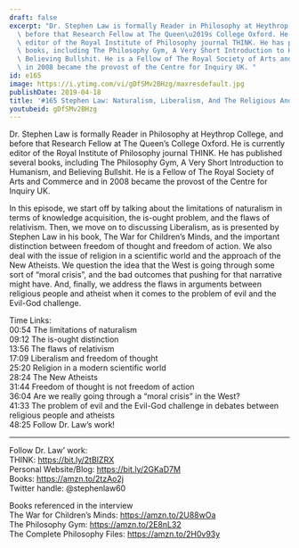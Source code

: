 ```yaml
---
draft: false
excerpt: "Dr. Stephen Law is formally Reader in Philosophy at Heythrop College, and\
  \ before that Research Fellow at The Queen\u2019s College Oxford. He is currently\
  \ editor of the Royal Institute of Philosophy journal THINK. He has published several\
  \ books, including The Philosophy Gym, A Very Short Introduction to Humanism, and\
  \ Believing Bullshit. He is a Fellow of The Royal Society of Arts and Commerce and\
  \ in 2008 became the provost of the Centre for Inquiry UK. "
id: e165
image: https://i.ytimg.com/vi/gDfSMv2BHzg/maxresdefault.jpg
publishDate: 2019-04-18
title: '#165 Stephen Law: Naturalism, Liberalism, And The Religious And The Atheists'
youtubeid: gDfSMv2BHzg
---
```

Dr. Stephen Law is formally Reader in Philosophy at Heythrop College, and before that Research Fellow at The Queen’s College Oxford. He is currently editor of the Royal Institute of Philosophy journal THINK. He has published several books, including The Philosophy Gym, A Very Short Introduction to Humanism, and Believing Bullshit. He is a Fellow of The Royal Society of Arts and Commerce and in 2008 became the provost of the Centre for Inquiry UK. 

In this episode, we start off by talking about the limitations of naturalism in terms of knowledge acquisition, the is-ought problem, and the flaws of relativism. Then, we move on to discussing Liberalism, as is presented by Stephen Law in his book, The War for Children’s Minds, and the important distinction between freedom of thought and freedom of action. We also deal with the issue of religion in a scientific world and the approach of the New Atheists. We question the idea that the West is going through some sort of “moral crisis”, and the bad outcomes that pushing for that narrative might have. And, finally, we address the flaws in arguments between religious people and atheist when it comes to the problem of evil and the Evil-God challenge.

Time Links:  
00:54  The limitations of naturalism  
09:12  The is-ought distinction        
13:56  The flaws of relativism                   
17:09  Liberalism and freedom of thought               
25:20  Religion in a modern scientific world                    
28:24  The New Atheists            
31:44  Freedom of thought is not freedom of action       
36:04  Are we really going through a “moral crisis” in the West?      
41:33  The problem of evil and the Evil-God challenge in debates between religious people and atheists  
48:25  Follow Dr. Law’s work!

---

Follow Dr. Law’ work:  
THINK: https://bit.ly/2tBIZRX  
Personal Website/Blog: https://bit.ly/2GKaD7M  
Books: https://amzn.to/2tzAo2j  
Twitter handle: @stephenlaw60 

Books referenced in the interview  
The War for Children’s Minds: https://amzn.to/2U88wOa  
The Philosophy Gym: https://amzn.to/2E8nL32  
The Complete Philosophy Files: https://amzn.to/2H0v93y
